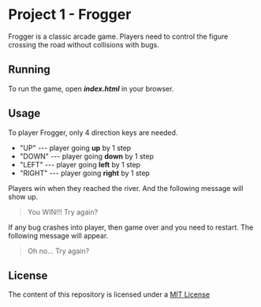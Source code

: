 Project 1 - Frogger
====================
Frogger is a classic arcade game. Players need to control the figure crossing the road without collisions with bugs.

Running
--------
To run the game, open _**index.html**_ in your browser.

Usage
------------
To player Frogger, only 4 direction keys are needed.
  - "UP" --- player going **up** by 1 step
  - "DOWN" --- player going **down** by 1 step
  - "LEFT" --- player going **left** by 1 step
  - "RIGHT" --- player going **right** by 1 step

Players win when they reached the river. And the following message will show up.
> You WIN!!! Try again?

If any bug crashes into player, then game over and you need to restart. The following message will appear.
> Oh no... Try again?

License
--------
The content of this repository is licensed under a [MIT License](https://opensource.org/licenses/MIT)
